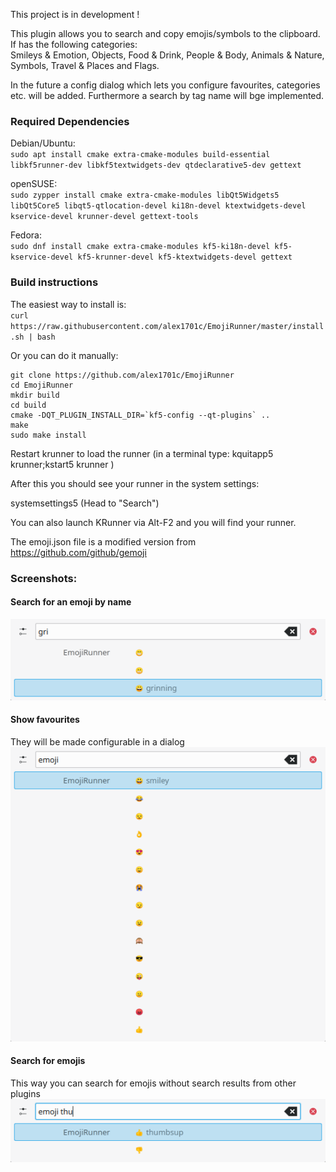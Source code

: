 This project is in development !

This plugin allows you to search and copy emojis/symbols to the clipboard.
If has the following categories:  
Smileys & Emotion, Objects, Food & Drink, People & Body, Animals & Nature, Symbols, Travel & Places and Flags.

In the future a config dialog which lets you configure favourites, categories etc. will be added.
Furthermore a search by tag name will bge implemented.

### Required Dependencies

Debian/Ubuntu:  
`sudo apt install cmake extra-cmake-modules build-essential libkf5runner-dev libkf5textwidgets-dev qtdeclarative5-dev gettext`

openSUSE:  
`sudo zypper install cmake extra-cmake-modules libQt5Widgets5 libQt5Core5 libqt5-qtlocation-devel ki18n-devel
ktextwidgets-devel kservice-devel krunner-devel gettext-tools`  

Fedora:  
`sudo dnf install cmake extra-cmake-modules kf5-ki18n-devel kf5-kservice-devel kf5-krunner-devel kf5-ktextwidgets-devel gettext`  

### Build instructions  

The easiest way to install is:  
`curl https://raw.githubusercontent.com/alex1701c/EmojiRunner/master/install.sh | bash`

Or you can do it manually:

```
git clone https://github.com/alex1701c/EmojiRunner
cd EmojiRunner
mkdir build
cd build
cmake -DQT_PLUGIN_INSTALL_DIR=`kf5-config --qt-plugins` ..
make
sudo make install
```

Restart krunner to load the runner (in a terminal type: kquitapp5 krunner;kstart5 krunner )

After this you should see your runner in the system settings:

systemsettings5 (Head to "Search")

You can also launch KRunner via Alt-F2 and you will find your runner.

The emoji.json file is a modified version from https://github.com/github/gemoji

### Screenshots:

#### Search for an emoji by name
![Search for an emoji by name](https://raw.githubusercontent.com/alex1701c/Screenshots/master/EmojiRunner/global_search.png)

#### Show favourites
They will be made configurable in a dialog
![Show favourites](https://raw.githubusercontent.com/alex1701c/Screenshots/master/EmojiRunner/favourites.png)

#### Search for emojis
This way you can search for emojis without search results from other plugins
![Search for emojis](https://raw.githubusercontent.com/alex1701c/Screenshots/master/EmojiRunner/search_with_prefix.png)
